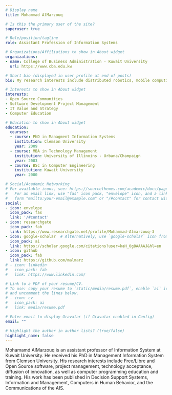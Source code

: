 ```yaml
---
# Display name
title: Mohammad AlMarzouq

# Is this the primary user of the site?
superuser: true

# Role/position/tagline
role: Assistant Profession of Information Systems

# Organizations/Affiliations to show in About widget
organizations:
- name: College of Business Administration - Kuwait University
  url: https://www.cba.edu.kw

# Short bio (displayed in user profile at end of posts)
bio: My research interests include distributed robotics, mobile computing and programmable matter.

# Interests to show in About widget
interests:
- Open Source Communities
- Software Development Project Management
- IT Value and Strategy
- Computer Education

# Education to show in About widget
education:
  courses:
  - course: PhD in Managment Information Systems
    institution: Clemson University
    year: 2009
  - course: MBA in Technology Management
    institution: University of Illinoins - Urbana/Champaign
    year: 2003
  - course: BSc in Computer Engineering
    institution: Kuwait University
    year: 2000

# Social/Academic Networking
# For available icons, see: https://sourcethemes.com/academic/docs/page-builder/#icons
#   For an email link, use "fas" icon pack, "envelope" icon, and a link in the
#   form "mailto:your-email@example.com" or "/#contact" for contact widget.
social:
- icon: envelope
  icon_pack: fas
  link: '/#contact'
- icon: researchgate
  icon_pack: fab
  link: https://www.researchgate.net/profile/Mohammad-Almarzouq-3
- icon: google-scholar  # Alternatively, use `google-scholar` icon from `ai` icon pack
  icon_pack: ai
  link: https://scholar.google.com/citations?user=kaH_0g8AAAAJ&hl=en
- icon: github
  icon_pack: fab
  link: https://github.com/malmarz
# - icon: linkedin
#   icon_pack: fab
#   link: https://www.linkedin.com/

# Link to a PDF of your resume/CV.
# To use: copy your resume to `static/media/resume.pdf`, enable `ai` icons in `params.toml`, 
# and uncomment the lines below.
# - icon: cv
#   icon_pack: ai
#   link: media/resume.pdf

# Enter email to display Gravatar (if Gravatar enabled in Config)
email: ""

# Highlight the author in author lists? (true/false)
highlight_name: false
---
```


Mohamamd AlMarzouq is an assistant professor of Information System at Kuwait University. He received his PhD in Management Information System from Clemson University. His research interests include Free/Libre and Open Source software, project management, technology acceptance, diffusion of innovation, as well as computer programming education and training. His work has been published in Decision Support Systems, Information and Management, Computers in Human Behavior, and the Communications of the AIS.
